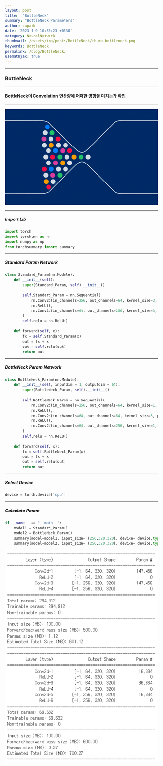 ```yaml
---
layout: post
title:  "BottleNeck"
summary: "BottleNeck Parameters"
author: cupark
date: '2023-1-9 10:56:23 +0530'
category: NeuralNetwork
thumbnail: /assets/img/posts/BottleNeck/thumb_bottleneck.png
keywords: BottleNeck
permalink: /blog/BottleNeck/
usemathjax: true
---
```


---
### BottleNeck
---
#### BottleNeck이 Convolution 연산량에 어떠한 영향을 미치는가 확인
---

<p align="center"><img src="/assets/img/posts/BottleNeck/bottleneck.png"></p>

---
##### Import Lib
```python
import torch
import torch.nn as nn
import numpy as np
from torchsummary import summary
```

---
##### Standard Param Network
```python
class Standard_Param(nn.Module):
    def __init__(self):
        super(Standard_Param, self).__init__()
        
        self.Standard_Param = nn.Sequential(
            nn.Conv2d(in_channels=256, out_channels=64, kernel_size=3, padding=1, bias=False),
            nn.ReLU(),
            nn.Conv2d(in_channels=64, out_channels=256, kernel_size=3, padding=1, bias=False),
        )
        self.relu = nn.ReLU()
    
    def forward(self, x):
        fx = self.Standard_Param(x)
        out = fx + x
        out = self.relu(out)
        return out
```
---
##### BottleNeck Param Network
```python
class BottleNeck_Param(nn.Module):
    def __init__(self, inputdim = 1, outputdim = 64):
        super(BottleNeck_Param, self).__init__()
        
        self.BottleNeck_Param = nn.Sequential(
            nn.Conv2d(in_channels=256, out_channels=64, kernel_size=1, bias=False),
            nn.ReLU(),
            nn.Conv2d(in_channels=64, out_channels=64, kernel_size=3, padding=1, bias=False),
            nn.ReLU(),
            nn.Conv2d(in_channels=64, out_channels=256, kernel_size=1, bias=False),            
        )
        self.relu = nn.ReLU()
    
    def forward(self, x):
        fx = self.BottleNeck_Param(x)
        out = fx + x
        out = self.relu(out)
        return out
```     

---
##### Select Device  
```python
device = torch.device('cpu')
```

---
##### Calculate Param  
```python
if __name__ == "__main__":
    model1 = Standard_Param()
    model2 = BottleNeck_Param()
    summary(model=model1, input_size= (256,320,320), device= device.type) # Total params: 294,912
    summary(model=model2, input_size= (256,320,320), device= device.type) # Total params: 69,632
```

<p align="center"><img src="/assets/img/posts/BottleNeck/result.png"></p>
